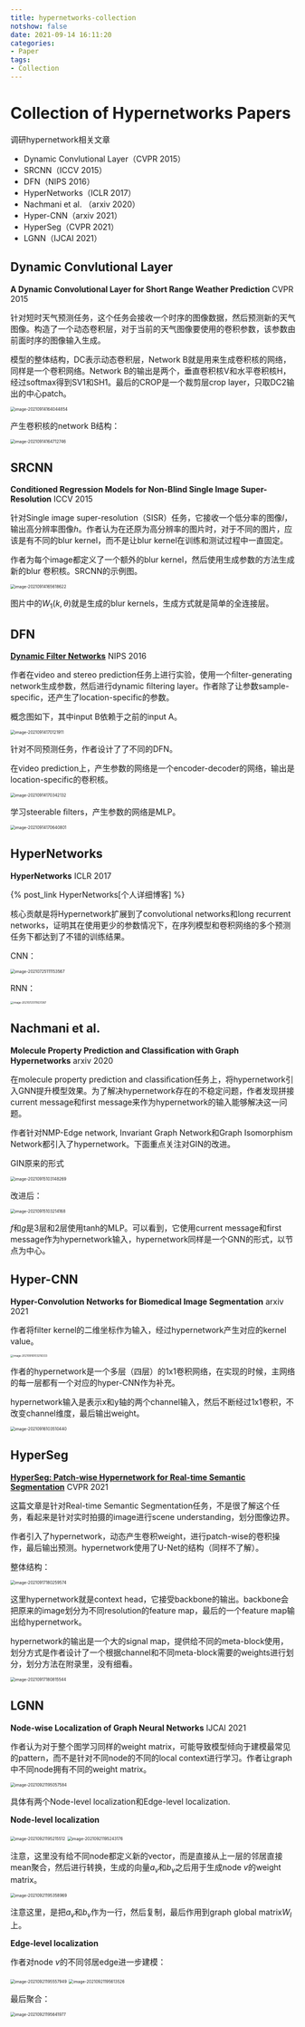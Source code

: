 ```yaml
---
title: hypernetworks-collection
notshow: false
date: 2021-09-14 16:11:20
categories:
- Paper
tags:
- Collection
---
```


# Collection of Hypernetworks Papers

调研hypernetwork相关文章

- Dynamic Convlutional Layer（CVPR 2015）
- SRCNN（ICCV 2015）
- DFN（NIPS 2016）
- HyperNetworks（ICLR 2017）
- Nachmani et al. （arxiv 2020）
- Hyper-CNN（arxiv 2021）
- HyperSeg（CVPR 2021）
- LGNN（IJCAI 2021）

<!--more-->

## Dynamic Convlutional Layer

**A Dynamic Convolutional Layer for Short Range Weather Prediction** CVPR 2015

针对短时天气预测任务，这个任务会接收一个时序的图像数据，然后预测新的天气图像。构造了一个动态卷积层，对于当前的天气图像要使用的卷积参数，该参数由前面时序的图像输入生成。

模型的整体结构，DC表示动态卷积层，Network B就是用来生成卷积核的网络，同样是一个卷积网络。Network B的输出是两个，垂直卷积核V和水平卷积核H，经过softmax得到SV1和SH1。最后的CROP是一个裁剪层crop layer，只取DC2输出的中心patch。

<img src="https://lxy-blog-pics.oss-cn-beijing.aliyuncs.com/asssets/image-20210914164044854.png" alt="image-20210914164044854" style="zoom:50%;" />

产生卷积核的network B结构：

<img src="https://lxy-blog-pics.oss-cn-beijing.aliyuncs.com/asssets/image-20210914164712746.png" alt="image-20210914164712746" style="zoom:50%;" />

## SRCNN

**Conditioned Regression Models for Non-Blind Single Image Super-Resolution** ICCV 2015

针对Single image super-resolution（SISR）任务，它接收一个低分率的图像$l$，输出高分辨率图像$h$。作者认为在还原为高分辨率的图片时，对于不同的图片，应该是有不同的blur kernel，而不是让blur kernel在训练和测试过程中一直固定。

作者为每个image都定义了一个额外的blur kernel，然后使用生成参数的方法生成新的blur 卷积核。SRCNN的示例图。

<img src="https://lxy-blog-pics.oss-cn-beijing.aliyuncs.com/asssets/image-20210914165618622.png" alt="image-20210914165618622" style="zoom:50%;" />

图片中的$W_{1}(k,\theta)$就是生成的blur kernels，生成方式就是简单的全连接层。

## DFN

[**Dynamic Filter Networks**](https://github.com/dbbert/dfn) NIPS 2016

作者在video and stereo prediction任务上进行实验，使用一个ﬁlter-generating network生成参数，然后进行dynamic ﬁltering layer。作者除了让参数sample-specific，还产生了location-specific的参数。

概念图如下，其中input B依赖于之前的input A。

<img src="https://lxy-blog-pics.oss-cn-beijing.aliyuncs.com/asssets/image-20210914170121911.png" alt="image-20210914170121911" style="zoom:50%;" />

针对不同预测任务，作者设计了了不同的DFN。

在video prediction上，产生参数的网络是一个encoder-decoder的网络，输出是location-specific的卷积核。

<img src="https://lxy-blog-pics.oss-cn-beijing.aliyuncs.com/asssets/image-20210914170342132.png" alt="image-20210914170342132" style="zoom:50%;" />

学习steerable ﬁlters，产生参数的网络是MLP。

<img src="https://lxy-blog-pics.oss-cn-beijing.aliyuncs.com/asssets/image-20210914170640801.png" alt="image-20210914170640801" style="zoom:50%;" />

## HyperNetworks

**HyperNetworks** ICLR 2017

{% post_link HyperNetworks[个人详细博客] %}

核心贡献是将Hypernetwork扩展到了convolutional networks和long recurrent networks，证明其在使用更少的参数情况下，在序列模型和卷积网络的多个预测任务下都达到了不错的训练结果。

CNN：

<img src="https://lxy-blog-pics.oss-cn-beijing.aliyuncs.com/asssets/image-20210725111153567.png" alt="image-20210725111153567" style="zoom:50%;" />

RNN：

<img src="https://lxy-blog-pics.oss-cn-beijing.aliyuncs.com/asssets/image-20210725111631387.png" alt="image-20210725111631387" style="zoom: 33%;" />

## Nachmani et al.

**Molecule Property Prediction and Classiﬁcation with Graph Hypernetworks** arxiv 2020

在molecule property prediction and classiﬁcation任务上，将hypernetwork引入GNN提升模型效果。为了解决hypernetwork存在的不稳定问题，作者发现拼接current message和first message来作为hypernetwork的输入能够解决这一问题。

作者针对NMP-Edge network, Invariant Graph Network和Graph Isomorphism Network都引入了hypernetwork。下面重点关注对GIN的改进。

GIN原来的形式

<img src="https://lxy-blog-pics.oss-cn-beijing.aliyuncs.com/asssets/image-20210915103148269.png" alt="image-20210915103148269" style="zoom:50%;" />

改进后：

<img src="https://lxy-blog-pics.oss-cn-beijing.aliyuncs.com/asssets/image-20210915103214168.png" alt="image-20210915103214168" style="zoom:50%;" />

$f$和$g$是3层和2层使用tanh的MLP。可以看到，它使用current message和first message作为hypernetwork输入，hypernetwork同样是一个GNN的形式，以节点为中心。

## Hyper-CNN

**Hyper-Convolution Networks for Biomedical Image Segmentation** arxiv 2021

作者将filter kernel的二维坐标作为输入，经过hypernetwork产生对应的kernel value。

<img src="https://lxy-blog-pics.oss-cn-beijing.aliyuncs.com/asssets/image-20210916103216333.png" alt="image-20210916103216333" style="zoom: 33%;" />

作者的hypernetwork是一个多层（四层）的1x1卷积网络，在实现的时候，主网络的每一层都有一个对应的hyper-CNN作为补充。

hypernetwork输入是表示x和y轴的两个channel输入，然后不断经过1x1卷积，不改变channel维度，最后输出weight。

<img src="https://lxy-blog-pics.oss-cn-beijing.aliyuncs.com/asssets/image-20210916103510440.png" alt="image-20210916103510440" style="zoom:50%;" />

## HyperSeg

[**HyperSeg: Patch-wise Hypernetwork for Real-time Semantic Segmentation**](https://nirkin.com/hyperseg) CVPR 2021

这篇文章是针对Real-time Semantic Segmentation任务，不是很了解这个任务，看起来是针对实时拍摄的image进行scene understanding，划分图像边界。

作者引入了hypernetwork，动态产生卷积weight，进行patch-wise的卷积操作，最后输出预测。hypernetwork使用了U-Net的结构（同样不了解）。

整体结构：

<img src="https://lxy-blog-pics.oss-cn-beijing.aliyuncs.com/asssets/image-20210917180259574.png" alt="image-20210917180259574" style="zoom:50%;" />

这里hypernetwork就是context head，它接受backbone的输出。backbone会把原来的image划分为不同resolution的feature map，最后的一个feature map输出给hypernetwork。

hypernetwork的输出是一个大的signal map，提供给不同的meta-block使用，划分方式是作者设计了一个根据channel和不同meta-block需要的weights进行划分，划分方法在附录里，没有细看。

<img src="https://lxy-blog-pics.oss-cn-beijing.aliyuncs.com/asssets/image-20210917180815544.png" alt="image-20210917180815544" style="zoom:50%;" />

## LGNN

**Node-wise Localization of Graph Neural Networks** IJCAI 2021

作者认为对于整个图学习同样的weight matrix，可能导致模型倾向于建模最常见的pattern，而不是针对不同node的不同的local context进行学习。作者让graph中不同node拥有不同的weight matrix。

<img src="https://lxy-blog-pics.oss-cn-beijing.aliyuncs.com/asssets/image-20210921195057584.png" alt="image-20210921195057584" style="zoom:50%;" />

具体有两个Node-level localization和Edge-level localization.

**Node-level localization**

<img src="https://lxy-blog-pics.oss-cn-beijing.aliyuncs.com/asssets/image-20210921195215512.png" alt="image-20210921195215512" style="zoom:50%;" />

<img src="https://lxy-blog-pics.oss-cn-beijing.aliyuncs.com/asssets/image-20210921195243176.png" alt="image-20210921195243176" style="zoom:50%;" />

注意，这里没有给不同node都定义新的vector，而是直接从上一层的邻居直接mean聚合，然后进行转换，生成的向量$a_v$和$b_v$之后用于生成node $v$的weight matrix。

<img src="https://lxy-blog-pics.oss-cn-beijing.aliyuncs.com/asssets/image-20210921195358969.png" alt="image-20210921195358969" style="zoom:50%;" />

注意这里，是把$a_v$和$b_v$作为一行，然后复制，最后作用到graph global matrix$W_l$上。

**Edge-level localization**

作者对node $v$的不同邻居edge进一步建模：

<img src="https://lxy-blog-pics.oss-cn-beijing.aliyuncs.com/asssets/image-20210921195557949.png" alt="image-20210921195557949" style="zoom:50%;" />

<img src="https://lxy-blog-pics.oss-cn-beijing.aliyuncs.com/asssets/image-20210921195613526.png" alt="image-20210921195613526" style="zoom:50%;" />

最后聚合：

<img src="https://lxy-blog-pics.oss-cn-beijing.aliyuncs.com/asssets/image-20210921195641977.png" alt="image-20210921195641977" style="zoom:50%;" />

